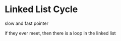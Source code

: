 

# Linked List Cycle

slow and fast pointer

if they ever meet, then there is a loop in the linked list